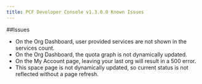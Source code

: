 ```yaml
---
title: PCF Developer Console v1.3.0.0 Known Issues
---
```


##Issues

* On the Org Dashboard, user provided services are not shown in the services count.
* On the Org Dashboard, the quota graph is not dynamically updated.
* On the My Account page, leaving your last org will result in a 500 error.
* This space page is not dynamically updated, so current status is not reflected without a page refresh.